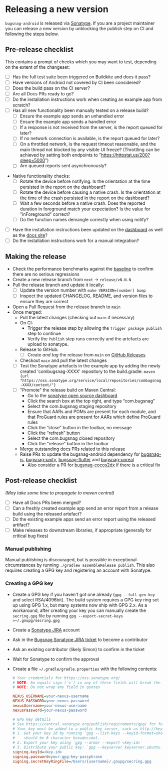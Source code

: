 # Releasing a new version

`bugsnag-android` is released via [Sonatype](https://oss.sonatype.org/). If you are a project maintainer you can release a new version by unblocking the publish step on CI and following the steps below.

## Pre-release checklist

This contains a prompt of checks which you may want to test, depending on the extent of the changeset:

- [ ] Has the full test suite been triggered on Buildkite and does it pass?
- [ ] Have versions of Android not covered by CI been considered?
- [ ] Does the build pass on the CI server?
- [ ] Are all Docs PRs ready to go?
- [ ] Do the installation instructions work when creating an example app from scratch?
- [ ] Has all new functionality been manually tested on a release build?
  - [ ] Ensure the example app sends an unhandled error
  - [ ] Ensure the example app sends a handled error
  - [ ] If a response is not received from the server, is the report queued for later?
  - [ ] If no network connection is available, is the report queued for later?
  - [ ] On a throttled network, is the request timeout reasonable, and the main thread not blocked by any visible UI freeze? (Throttling can be achieved by setting both endpoints to "https://httpstat.us/200?sleep=5000")
  - [ ] Are queued reports sent asynchronously?
- Native functionality checks:
  - [ ] Rotate the device before notifying. Is the orientation at the time
    persisted in the report on the dashboard?
  - [ ] Rotate the device before causing a native crash. Is the orientation at
    the time of the crash persisted in the report on the dashboard?
  - [ ] Wait a few seconds before a native crash. Does the reported duration in
    foreground match your expectation? Is the value for "inForeground" correct?
  - [ ] Do the function names demangle correctly when using notify?
- [ ] Have the installation instructions been updated on the [dashboard](https://github.com/bugsnag/dashboard-js/tree/master/src/components/IntegrationInstructions) as well as the [docs site](https://github.com/bugsnag/docs.bugsnag.com)?
- [ ] Do the installation instructions work for a manual integration?

## Making the release

- Check the performance benchmarks against the [baseline](BENCHMARKS.md) to confirm there are no serious regressions
- Create a new release branch from `next` -> `release/vN.N.N`
- Pull the release branch and update it locally:
  - [ ] Update the version number with `make VERSION=[number] bump`
  - [ ] Inspect the updated CHANGELOG, README, and version files to ensure they are correct
- Open a Pull Request from the release branch to `main`
- Once merged:
  - Pull the latest changes (checking out `main` if necessary)
  - On CI:
    - Trigger the release step by allowing the `Trigger package publish` step to continue
    - Verify the `Publish` step runs correctly and the artefacts are upload to sonatype.
  - Release to GitHub:
    - [ ] Create *and tag* the release from `main` on [GitHub Releases](https://github.com/bugsnag/bugsnag-android/releases)
  - Checkout `main` and pull the latest changes
  - [ ] Test the Sonatype artefacts in the example app by adding the newly created 'combugsnag-XXXX' repository to the build.gradle:  `maven {url "https://oss.sonatype.org/service/local/repositories/combugsnag-XXXX/content/"}`
  - [ ] "Promote" the release build on Maven Central:
    - Go to the [sonatype open source dashboard](https://oss.sonatype.org/index.html#stagingRepositories)
    - Click the search box at the top right, and type “com.bugsnag”
    - Select the com.bugsnag staging repository
    - Ensure that AARs and POMs are present for each module, and that ProGuard rules are present for AARs which define ProGuard rules
    - Click the “close” button in the toolbar, no message
    - Click the “refresh” button
    - Select the com.bugsnag closed repository
    - Click the “release” button in the toolbar
  - Merge outstanding docs PRs related to this release
  - Raise PRs to update the bugsnag-android dependency for [bugsnag-js](https://github.com/bugsnag/bugsnag-js), [bugsnag-unity](https://github.com/bugsnag/bugsnag-unity), [bugsnag-flutter](https://github.com/bugsnag/bugsnag-flutter) and [bugsnag-unreal](https://github.com/bugsnag/bugsnag-unreal)
    - Also consider a PR for [bugsnag-cocos2dx](https://github.com/bugsnag/bugsnag-cocos2dx) if there is a critical fix

## Post-release checklist

_(May take some time to propagate to maven central)_

- [ ] Have all Docs PRs been merged?
- [ ] Can a freshly created example app send an error report from a release build using the released artefact?
- [ ] Do the existing example apps send an error report using the released artifact?
- [ ] Make releases to downstream libraries, if appropriate (generally for critical bug fixes)

### Manual publishing

Manual publishing is discouraged, but is possible in exceptional circumstances by running `./gradlew assembleRelease publish`. This also requires creating a GPG key and registering an account with Sonatype.

### Creating a GPG key

-   Create a GPG key if you haven't got one already (`gpg --full-gen-key` and select RSA/4096bit). The build system requires a GPG key ring set up using GPG 1.x, but many systems now ship with GPG 2.x. As a workaround, after creating your key you can manually create the `secring.gpg` file by running `gpg --export-secret-keys >~/.gnupg/secring.gpg`
-   Create a [Sonatype JIRA](https://issues.sonatype.org) account
-   Ask in the [Bugsnag Sonatype JIRA ticket](https://issues.sonatype.org/browse/OSSRH-5533) to become a contributor
-   Ask an existing contributor (likely Simon) to confirm in the ticket
-   Wait for Sonatype to confirm the approval
-   Create a file `~/.gradle/gradle.properties` with the following contents:

    ```ini
    # Your credentials for https://oss.sonatype.org/
    # NOTE: An equals sign (`=`) in any of these fields will break the parser
    # NOTE: Do not wrap any field in quotes

    NEXUS_USERNAME=your-nexus-username
    NEXUS_PASSWORD=your-nexus-password
    nexusUsername=your-nexus-username
    nexusPassword=your-nexus-password

    # GPG key details
    # See https://central.sonatype.org/publish/requirements/gpg/ for full documentation
    # Your key must be added to a public key server, such as http://keyserver.ubuntu.com:
    # 1. Get your key id by running `gpg --list-keys --keyid-format=short`. It
    #    should be 8-character hexadecimal.
    # 2. Export your key using `gpg --armor --export <key-id>`
    # 3. Distribute your public key: `gpg --keyserver keyserver.ubuntu.com --send-keys`
    signing.keyId=<key-id>
    signing.password=your-gpg-key-passphrase
    signing.secretKeyRingFile=/Users/{username}/.gnupg/secring.gpg
    ```
